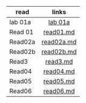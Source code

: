 
| read   |      links     | 
|----------|:-------------:|
| lab 01a  |  [lab 01a](lab01a.md) | 
| Read 01  |   [read01.md](Read01.md)   |
| Read02a  | [read02a.md](read02a.md) |  
| Read02b  | [read02b.md](read02b.md) | 
| Read3    | [read3.md](read3.md) | 
| Read04   | [read04.md](Read04.md) | 
| Read05   | [read05.md](Read05.md) | 
| Read06   | [read06.md](Read06.md) |